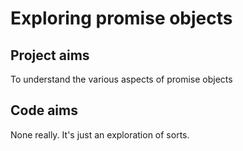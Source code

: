 # Exploring promise objects
## Project aims
To understand the various aspects of promise objects

## Code aims
None really. It's just an exploration of sorts.
